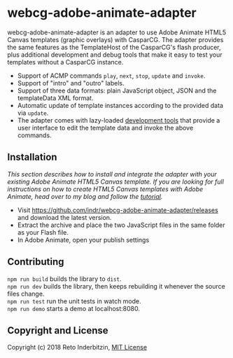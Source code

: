 # webcg-adobe-animate-adapter

webcg-adobe-animate-adapter is an adapter to use Adobe Animate HTML5 Canvas templates (graphic overlays) with CasparCG. The adapter provides the same features as the TemplateHost of the CasparCG's flash producer, plus additional development and debug tools that make it easy to test your templates without a CasparCG instance.

- Support of ACMP commands `play`, `next`, `stop`, `update` and `invoke`.
- Support of "intro" and "outro" labels.
- Support of three data formats: plain JavaScript object, JSON and the templateData XML format.
- Automatic update of template instances according to the provided data via `update`.
- The adapter comes with lazy-loaded [development tools](https://github.com/indr/webcg-devtools) that provide a user interface to edit the template data and invoke the above commands.

## Installation

*This section describes how to install and integrate the adapter with your existing Adobe Animate HTML5 Canvas template. If you are looking for full instructions on how to create HTML5 Canvas templates with Adobe Animate, head over to my blog and follow the [tutorial](https://indr.ch/).*

 - Visit https://github.com/indr/webcg-adobe-animate-adapter/releases and download the latest version.
 - Extract the archive and place the two JavaScript files in the same folder as your Flash file.
 - In Adobe Animate, open your publish settings

## Contributing

`npm run build` builds the library to `dist`.  
`npm run dev` builds the library, then keeps rebuilding it whenever the source files change.  
`npm run test` run the unit tests in watch mode.  
`npm run demo` starts a demo at localhost:8080.

## Copyright and License

Copyright (c) 2018 Reto Inderbitzin, [MIT License](LICENSE)
